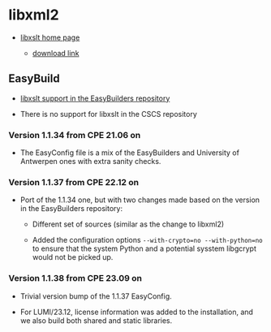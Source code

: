 # libxml2

  * [libxslt home page](http://xmlsoft.org/xslt)

      * [download link](http://xmlsoft.org/sources/)

## EasyBuild


  * [libxslt support in the EasyBuilders repository](https://github.com/easybuilders/easybuild-easyconfigs/tree/develop/easybuild/easyconfigs/l/libxslt)

  * There is no support for libxslt in the CSCS repository


### Version 1.1.34 from CPE 21.06 on

  * The EasyConfig file is a mix of the EasyBuilders and University of
    Antwerpen ones with extra sanity checks.


### Version 1.1.37 from CPE 22.12 on

  * Port of the 1.1.34 one, but with two changes made based on the version in the
    EasyBuilders repository:
    
      * Different set of sources (similar as the change to libxml2)
      
      * Added the configuration options `--with-crypto=no --with-python=no` to ensure
        that the system Python and a potential sysstem libgcrypt would not be picked up.


### Version 1.1.38 from CPE 23.09 on

  * Trivial version bump of the 1.1.37 EasyConfig.

  * For LUMI/23.12, license information was added to the installation, and we also 
    build both shared and static libraries.
